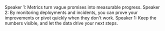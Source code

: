 Speaker 1: Metrics turn vague promises into measurable progress.
Speaker 2: By monitoring deployments and incidents, you can prove your improvements or pivot quickly when they don't work.
Speaker 1: Keep the numbers visible, and let the data drive your next steps.
